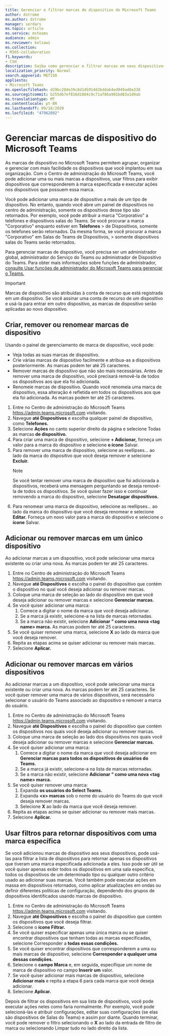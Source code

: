 ```yaml
---
title: Gerenciar e filtrar marcas de dispositivo do Microsoft Teams
author: dstrome
ms.author: dstrome
manager: serdars
ms.topic: article
ms.service: msteams
audience: admin
ms.reviewer: kelsawi
ms.collection:
- M365-collaboration
f1.keywords:
- CSH
description: Saiba como gerenciar e filtrar marcas em seus dispositivos Microsoft Teams.
localization_priority: Normal
search.appverid: MET150
appliesto:
- Microsoft Teams
ms.openlocfilehash: d29bc28de39c8d145914d3bddab4ed949ad0a338
ms.sourcegitcommit: b255db7ef816d1884c9c71af86a901bd83a1d9ab
ms.translationtype: MT
ms.contentlocale: pt-BR
ms.lasthandoff: 09/18/2020
ms.locfileid: "47962892"
---
```

# <a name="manage-microsoft-teams-device-tags"></a>Gerenciar marcas de dispositivo do Microsoft Teams

As marcas de dispositivo no Microsoft Teams permitem agrupar, organizar e gerenciar com mais facilidade os dispositivos que você implantou em sua organização. Com o Centro de administração do Microsoft Teams, você pode adicionar uma ou mais marcas a dispositivos, usar filtros para exibir dispositivos que corresponderem à marca especificada e executar ações nos dispositivos que possuem essa marca.

Você pode adicionar uma marca de dispositivo a mais de um tipo de dispositivo. No entanto, quando você abre um painel de dispositivos no centro de administração, somente os dispositivos desse tipo são retornados. Por exemplo, você pode atribuir a marca "Corporativo" a telefones e dispositivos salas do Teams. Se você procurar a marca "Corporativo" enquanto estiver em **Telefones**  >  de Dispositivos, somente os telefones serão retornados. Da mesma forma, se você procurar a marca "Corporativo" em Salas do Teams de Dispositivos,  >  somente dispositivos salas do Teams serão retornados.

Para gerenciar marcas de dispositivo, você precisa ser um administrador global, administrador do Serviço do Teams ou administrador de Dispositivo do Teams. Para obter mais informações sobre funções de administrador, [consulte Usar funções de administrador do Microsoft Teams para gerenciar o Teams.](../using-admin-roles.md)

> [!IMPORTANT]
> Marcas de dispositivo são atribuídas à conta de recurso que está registrada em um dispositivo. Se você assinar uma conta de recurso de um dispositivo e usá-la para entrar em outro dispositivo, as marcas de dispositivo serão aplicadas ao novo dispositivo.

## <a name="create-remove-or-rename-device-tags"></a>Criar, remover ou renomear marcas de dispositivo

Usando o painel de gerenciamento de marca de dispositivo, você pode:

- Veja todas as suas marcas de dispositivo.
- Crie várias marcas de dispositivo facilmente e atribua-as a dispositivos posteriormente. As marcas podem ter até 25 caracteres.
- Remover marcas de dispositivo que não são mais necessárias. Antes de remover uma marca de dispositivo, você precisará removê-la de todos os dispositivos aos que ela foi adicionada.
- Renomeie marcas de dispositivo. Quando você renomeia uma marca de dispositivo, essa alteração é refletida em todos os dispositivos aos que ela foi adicionada. As marcas podem ter até 25 caracteres.

1. Entre no Centro de administração do Microsoft Teams https://admin.teams.microsoft.com visitando.
2. Navegue **até Dispositivos** e escolha qualquer painel de dispositivo, como **Telefones.**
3. Selecione **Ações** no canto superior direito da página e selecione Todas as marcas **de dispositivo.**
4. Para criar uma marca de dispositivo, selecione **+ Adicionar,** forneça um valor para a marca do dispositivo e selecione **o ícone** Salvar.
5. Para remover uma marca de dispositivo,  selecione as reellipses... ao lado da marca do dispositivo que você deseja remover e selecione **Excluir.**
    > [!NOTE]
    > Se você tentar remover uma marca de dispositivo que foi adicionada a dispositivos, receberá uma mensagem perguntando se deseja removê-la de todos os dispositivos. Se você quiser fazer isso e continuar removendo a marca do dispositivo, selecione **Desatagar dispositivos.**
6. Para renomear uma marca de dispositivo,  selecione as reellipses... ao lado da marca do dispositivo que você deseja renomear e selecione **Editar.** Forneça um novo valor para a marca do dispositivo e selecione o **ícone** Salvar.

## <a name="add-or-remove-tags-on-a-single-device"></a>Adicionar ou remover marcas em um único dispositivo

Ao adicionar marcas a um dispositivo, você pode selecionar uma marca existente ou criar uma nova. As marcas podem ter até 25 caracteres.

1. Entre no Centro de administração do Microsoft Teams https://admin.teams.microsoft.com visitando.
2. Navegue **até Dispositivos** e escolha o painel do dispositivo que contém o dispositivo no qual você deseja adicionar ou remover marcas.
3. Coloque uma marca de seleção ao lado do dispositivo em que você deseja adicionar ou remover marcas e selecione **Gerenciar marcas.**
4. Se você quiser adicionar uma marca:
    1. Comece a digitar o nome da marca que você deseja adicionar.
    2. Se a marca já existir, selecione-a na lista de marcas retornadas.
    3. Se a marca não existir, selecione **Adicionar " como uma nova \<tag name> marca.** As marcas podem ter até 25 caracteres.
5. Se você quiser remover uma marca, selecione **X** ao lado da marca que você deseja remover.
6. Repita as etapas acima se quiser adicionar ou remover mais marcas.
7. Selecione **Aplicar.**

## <a name="add-or-remove-tags-on-multiple-devices"></a>Adicionar ou remover marcas em vários dispositivos

Ao adicionar marcas a um dispositivo, você pode selecionar uma marca existente ou criar uma nova. As marcas podem ter até 25 caracteres. Se você quiser remover uma marca de vários dispositivos, será necessário selecionar o usuário do Teams associado ao dispositivo e remover a marca do usuário.

1. Entre no Centro de administração do Microsoft Teams https://admin.teams.microsoft.com visitando.
2. Navegue **até Dispositivos** e escolha o painel do dispositivo que contém os dispositivos nos quais você deseja adicionar ou remover marcas.
3. Coloque uma marca de seleção ao lado dos dispositivos nos quais você deseja adicionar ou remover marcas e selecione **Gerenciar marcas.**
4. Se você quiser adicionar uma marca:
    1. Comece a digitar o nome da marca que você deseja adicionar em **Gerenciar marcas para todos os dispositivos de usuários do Teams.**
    2. Se a marca já existir, selecione-a na lista de marcas retornadas.
    3. Se a marca não existir, selecione **Adicionar " como uma nova \<tag name> marca.**
5. Se você quiser remover uma marca:
    1. Expanda **os usuários do Select Teams.**
    2. Expanda **\<x> marcas** sob o nome do usuário do Teams do que você deseja remover marcas.
    3. Selecione **X** ao lado da marca que você deseja remover.
6. Repita as etapas acima se quiser adicionar ou remover mais marcas.
7. Selecione **Aplicar.**

## <a name="use-filters-to-return-devices-with-a-specific-tag"></a>Usar filtros para retornar dispositivos com uma marca específica

Se você adicionou marcas de dispositivo aos seus dispositivos, pode usá-las para filtrar a lista de dispositivos para retornar apenas os dispositivos que tiveram uma marca especificada adicionada a eles. Isso pode ser útil se você quiser apenas exibir todos os dispositivos em uma sala específica, todos os dispositivos de um determinado tipo ou qualquer outro critério usado ao adicionar suas marcas. Você também pode executar ações em massa em dispositivos retornados, como aplicar atualizações em ondas ou definir diferentes políticas de configuração, dependendo dos grupos de dispositivos identificados usando marcas de dispositivo.

1. Entre no Centro de administração do Microsoft Teams https://admin.teams.microsoft.com visitando.
2. Navegue **até Dispositivos** e escolha o painel do dispositivo que contém os dispositivos que você deseja filtrar.
3. Selecione o **ícone Filtrar.**
4. Se você quiser especificar apenas uma única marca ou se quiser encontrar dispositivos que tenham todas as marcas especificadas, selecione Corresponder a **todas essas condições.**
5. Se você quiser encontrar dispositivos que corresponderem a uma ou mais marcas de dispositivo, selecione **Corresponder a qualquer uma dessas condições.**
6. Selecione o **campo Marca** e, em seguida, especifique um nome de marca de dispositivo no campo **Inserir um** valor.
7. Se você quiser adicionar mais marcas de dispositivo, selecione **Adicionar mais** e repita a etapa 6 para cada marca que você deseja adicionar.
8. Selecione **Aplicar.**

Depois de filtrar os dispositivos em sua lista de dispositivos, você pode executar ações neles como faria normalmente. Por exemplo, você pode selecioná-las e atribuir configurações, editar suas configurações (se elas são dispositivos de Salas do Teams) e assim por diante. Quando terminar, você pode remover o filtro selecionando  o **X** ao  lado da entrada de filtro de marca ou selecionando Limpar tudo no lado direito da lista.
